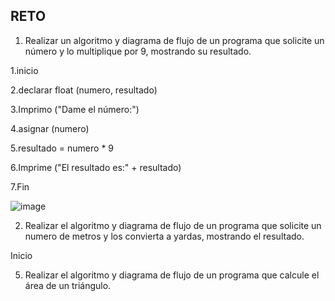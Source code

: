 ## RETO
1. Realizar un algoritmo y diagrama de flujo de un programa que solicite un número y lo multiplique por 9, mostrando su resultado.

1.inicio

2.declarar float (numero, resultado)

3.Imprimo ("Dame el número:")

4.asignar (numero)

5.resultado =  numero * 9

6.Imprime ("El resultado es:" + resultado)

7.Fin

![image](https://user-images.githubusercontent.com/101203503/158641952-78ef98ba-6acb-4505-b0cb-65dc8f366cbd.png)


2. Realizar el algoritmo y diagrama de flujo de un programa que solicite un numero de metros y los convierta a yardas, mostrando el resultado.

Inicio


5. Realizar el algoritmo y diagrama de flujo de un programa que calcule el área de un triángulo.


